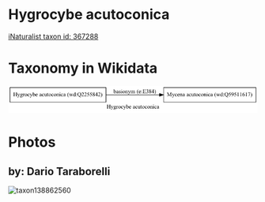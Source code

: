 
Hygrocybe acutoconica
=====================
  
[iNaturalist taxon id: 367288](https://www.inaturalist.org/taxa/367288)
# Taxonomy in Wikidata
  
![Hygrocybe acutoconica](../wikidata_schemas/Hygrocybe_acutoconica.gv.png)
# Photos

## by: Dario Taraborelli
  
![taxon138862560](https://inaturalist-open-data.s3.amazonaws.com/photos/148760924/medium.jpg)